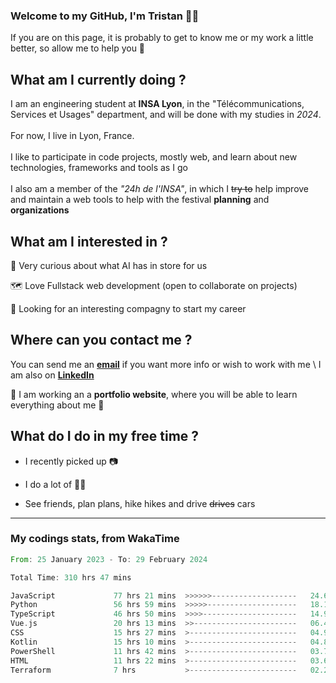 ### Welcome to my GitHub, I'm Tristan 👨‍💻

If you are on this page, it is probably to get to know me or my work a little better, so allow me to help you 💁

## What am I currently doing ?

I am an engineering student at **INSA Lyon**, in the "Télécommunications, Services et Usages" department, and will be done with my studies in *2024*. \
\
For now, I live in Lyon, France. \
\
I like to participate in code projects, mostly web, and learn about new technologies, frameworks and tools as I go
\
\
I also am a member of the *"24h de l'INSA"*, in which I ~~try to~~  help improve and maintain a web tools to help with the festival **planning** and **organizations**

## What am I interested in ?
   
   🤖 Very curious about what AI has in store for us
   
   🗺️ Love Fullstack web development (open to collaborate on projects)

   🤔 Looking for an interesting compagny to start my career

## Where can you contact me ?

You can send me an **[email](mailto:tristan.dve@gmail.com)** if you want more info or wish to work with me \\
I am also on **[LinkedIn](https://www.linkedin.com/in/tristan-devin/)**

🚧 I am working an a **portfolio website**, where you will be able to learn everything about me 🚧

## What do I do in my free time ?

 - I recently picked up 📷
   
 - I do a lot of 🧗‍♂️
   
 - See friends, plan plans, hike hikes and drive ~~drives~~ cars

---
### My codings stats, from WakaTime

<!--START_SECTION:waka-->

```rust
From: 25 January 2023 - To: 29 February 2024

Total Time: 310 hrs 47 mins

JavaScript             77 hrs 21 mins  >>>>>>-------------------   24.65 %
Python                 56 hrs 59 mins  >>>>>--------------------   18.16 %
TypeScript             46 hrs 50 mins  >>>>---------------------   14.93 %
Vue.js                 20 hrs 13 mins  >>-----------------------   06.45 %
CSS                    15 hrs 27 mins  >------------------------   04.93 %
Kotlin                 15 hrs 10 mins  >------------------------   04.84 %
PowerShell             11 hrs 42 mins  >------------------------   03.73 %
HTML                   11 hrs 22 mins  >------------------------   03.63 %
Terraform              7 hrs           >------------------------   02.23 %
```

<!--END_SECTION:waka-->
